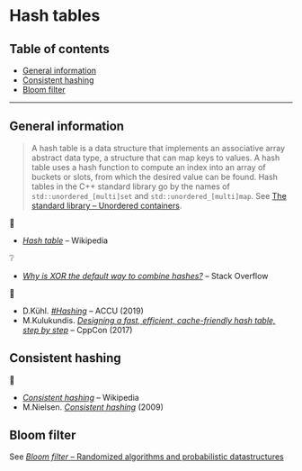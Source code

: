 # Hash tables <!-- omit in toc -->

## Table of contents <!-- omit in toc -->

- [General information](#general-information)
- [Consistent hashing](#consistent-hashing)
- [Bloom filter](#bloom-filter)

---

## General information

> A hash table is a data structure that implements an associative array abstract data type, a structure that can map keys to values. A hash table uses a hash function to compute an index into an array of buckets or slots, from which the desired value can be found. Hash tables in the C++ standard library go by the names of `std::unordered_[multi]set` and `std::unordered_[multi]map`. See [The standard library – Unordered containers](../cpp/std_library.md#unordered-containers).

:link:

- [*Hash table*](https://en.wikipedia.org/wiki/Hash_table) – Wikipedia

:grey_question:

- [*Why is XOR the default way to combine hashes?*](https://stackoverflow.com/q/5889238) – Stack Overflow

:movie_camera:

- D.K&uuml;hl. [*#Hashing*](https://www.youtube.com/watch?v=CJsQSIp7-Ig) – ACCU (2019)
- M.Kulukundis. [*Designing a fast, efficient, cache-friendly hash table, step by step*](https://www.youtube.com/watch?v=CJsQSIp7-Ig) – CppCon (2017)

## Consistent hashing

:link:

- [*Consistent hashing*](https://en.wikipedia.org/wiki/Consistent_hashing) – Wikipedia
- M.Nielsen. [*Consistent hashing*](http://michaelnielsen.org/blog/consistent-hashing/) (2009)

<!--

https://cs.uwaterloo.ca/research/tr/1986/CS-86-14.pdf
http://codecapsule.com/2013/11/11/robin-hood-hashing/
https://arxiv.org/pdf/1809.04339.pdf

-->

## Bloom filter

See [*Bloom filter* – Randomized algorithms and probabilistic datastructures](random.md#bloom-filter)
